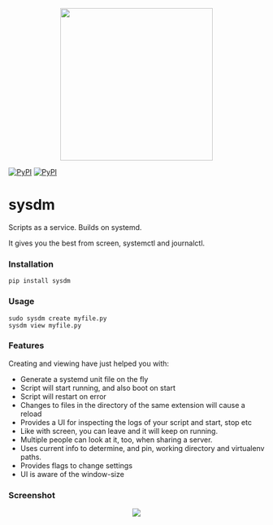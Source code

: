 <p align="center">
  <img src="./logo.png" width="300px"/>
</p>

[![PyPI](https://img.shields.io/pypi/v/sysdm.svg?style=flat-square)](https://pypi.python.org/pypi/sysdm/)
[![PyPI](https://img.shields.io/pypi/pyversions/sysdm.svg?style=flat-square)](https://pypi.python.org/pypi/sysdm/)

# sysdm

Scripts as a service. Builds on systemd.

It gives you the best from screen, systemctl and journalctl.

### Installation

    pip install sysdm


### Usage

    sudo sysdm create myfile.py
    sysdm view myfile.py

### Features

Creating and viewing have just helped you with:

- Generate a systemd unit file on the fly
- Script will start running, and also boot on start
- Script will restart on error
- Changes to files in the directory of the same extension will cause a reload
- Provides a UI for inspecting the logs of your script and start, stop etc
- Like with screen, you can leave and it will keep on running.
- Multiple people can look at it, too, when sharing a server.
- Uses current info to determine, and pin, working directory and virtualenv paths.
- Provides flags to change settings
- UI is aware of the window-size

### Screenshot

<p align="center">
  <img src="./screenshot.png"/>
</p>
